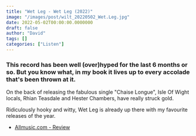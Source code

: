 ```yaml
---
title: "Wet Leg - Wet Leg (2022)"
image: "/images/post/wilt_20220502_Wet.Leg.jpg"
date: 2022-05-02T00:00:00.0000000
draft: false
author: "David"
tags: []
categories: ["Listen"]
---
```

### This record has been well (over)hyped for the last 6 months or so. But you know what, in my book it lives up to every accolade that's been thrown at it.

 On the back of releasing the fabulous single "Chaise Longue", Isle Of Wight locals, Rhian Teasdale and Hester Chambers, have really struck gold.

 Ridiculously hooky and witty, Wet Leg is already up there with my favourite releases of the year.

-  [Allmusic.com - Review](https://www.allmusic.com/album/wet-leg-mw0003629848)
